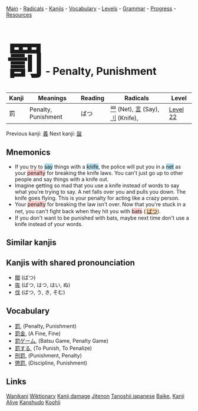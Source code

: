 <style> bigfont {font-size: 100px}</style>
[Main](../README.md) -
[Radicals](../radicals.md) -
[Kanjis](../kanjis.md) -
[Vocabulary](../vocabulary.md) -
[Levels](../levels.md) -
[Grammar](../grammar.md) - 
[Progress](../progress.md) -
[Resources](../resources.md)
# <bigfont> 罰</bigfont> - Penalty, Punishment 

| Kanji | Meanings | Reading | Radicals | Level |
| --- | --- | --- | --- | --- |
| 罰 | Penalty, Punishment | ばつ | [罒](../radicals/罒.md) (Net), [言](../radicals/言.md) (Say), [刂](../radicals/刂.md) (Knife),  | [Level 22](../levels/wk_level22.md) |

Previous kanji: [義](義.md) Next kanji: [誕](誕.md) 

## Mnemonics
 * If you try to <span style="background-color:#ADD8E6"> say</span> things with a <span style="background-color:#ADD8E6"> knife</span>, the police will put you in a <span style="background-color:#ADD8E6"> net</span> as your <span style="background-color:#ffcccb"> penalty</span> for breaking the knife laws. You can't just go up to other people and say things with a knife out.
* Imagine getting so mad that you use a knife instead of words to say what you're trying to say. A net falls over you and pulls you down. The knife goes flying. This is your penalty for acting like a crazy person.
* Your <span style="background-color:#ffcccb"> penalty</span> for breaking the law isn't over. Now that you're stuck in a net, you can't fight back when they hit you with <span style="background-color:#ffcccb"> bats</span> (<span style="background-color:#fed8b1"> [ばつ](https://jisho.org/search/ばつ)</span>). 
* If you don't want to be punished with bats, maybe next time don't use a knife instead of your words.


## Similar kanjis
 


## Kanjis with shared pronounciation
 * [閥](閥.md) (ばつ)
* [抜](抜.md) (ばつ, はつ, はい, ぬ)
* [伐](伐.md) (ばつ, う, き, そむ)



## Vocabulary
 * [罰](../vocabulary/罰.md), (Penalty, Punishment)
* [罰金](../vocabulary/罰.md), (A Fine, Fine)
* [罰ゲーム](../vocabulary/罰.md), (Batsu Game, Penalty Game)
* [罰する](../vocabulary/罰.md), (To Punish, To Penalize)
* [刑罰](../vocabulary/罰.md), (Punishment, Penalty)
* [懲罰](../vocabulary/罰.md), (Discipline, Punishment)




## Links 


[Wanikani](https://www.wanikani.com/kanji/罰)
[Wiktionary](https://en.wiktionary.org/wiki/罰)
[Kanji damage](http://www.kanjidamage.com/kanji/search?utf8=✓&q=罰)
[Jitenon](https://jitenon.com/kanji/罰)
[Tanoshii japanese](https://www.tanoshiijapanese.com/dictionary/kanji.cfm?k=罰)
[Baike](https://baike.baidu.com/item/罰),
[Kanji Alive](https://app.kanjialive.com/罰)
[Kanshudo](https://www.kanshudo.com/searchmn?q=罰)
[Koohii](https://kanji.koohii.com/study/kanji/罰)
